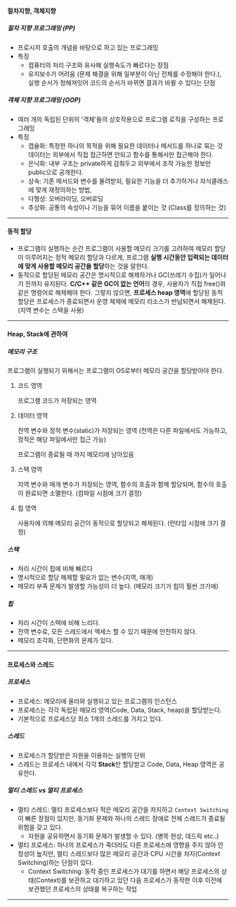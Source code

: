 #### 절차지향, 객체지향

##### 절차 지향 프로그래밍 (PP)

- 프로시저 호출의 개념을 바탕으로 하고 있는 프로그래밍
- 특징
  - 컴퓨터의 처리 구조와 유사해 실행속도가 빠르다는 장점
  - 유지보수가 어려움 (문제 해결을 위해 일부분이 아닌 전체를 수정해야 한다.), 실행 순서가 정해져잇어 코드의 순서가 바뀌면 결과가 바뀔 수 있다는 단점
    

##### 객체 지향 프로그래밍 (OOP)

* 여러 개의 독립된 단위의 '객체'들의 상호작용으로 프로그램 로직을 구성하는 프로그래밍
* 특징
  * 캡슐화: 특정한 하나의 목적을 위해 필요한 데이터나 메서드를 하나로 묶는 것
    데이터는 외부에서 직접 접근하면 안되고 함수를 통해서만 접근해야 한다.
  * 은닉화: 내부 구조는 private하게 감춰두고 외부에서 조작 가능한 정보만 public으로 공개한다.
  * 상속: 기존 메서드와 변수를 물려받되, 필요한 기능을 더 추가하거나 자식클래스에 맞게 재정의하는 방법,
  * 다형성: 오버라이딩, 오버로딩
  * 추상화: 공통의 속성이나 기능을 묶어 이름을 붙이는 것 (Class를 정의하는 것)

---

#### 동적 할당

* 프로그램이 실행하는 순간 프로그램이 사용할 메모리 크기를 고려하여 메모리 할당이 이루어지는 정적 메모리 할당과 다르게, 프로그램 **실행 시간동안 입력되는 데이터에 맞게 사용할 메모리 공간을 할당**하는 것을 말한다.
* 동적으로 할당된 메모리 공간은 명시적으로 해제하거나 GC(쓰레기 수집)가 일어나기 전까지 유지된다. **C/C++ 같은 GC이 없는 언어**의 경우, 사용자가 직접 free()와 같은 명령어로 해제해야 한다. 그렇지 않으면, **프로세스 heap 영역**에 할당된 동적 할당은 프로세스가 종료되면서 운영 체제에 메모리 리소스가 반납되면서 해제된다. (지역 변수는 스택을 사용)

---

#### Heap, Stack에 관하여

##### 메모리 구조

프로그램이 실행되기 위해서는 프로그램이 OS로부터 메모리 공간을 할당받아야 한다.

1. 코드 영역

   프로그램 코드가 저장되는 영역

2. 데이터 영역

   전역 변수와 정적 변수(static)가 저장되는 영역 (전역은 다른 파일에서도 가능하고, 정적은 해당 파일에서만 접근 가능)

   프로그램이 종료될 때 까지 메모리에 남아있음

3. 스택 영역

   지역 변수와 매개 변수가 저장되는 영역, 함수의 호출과 함께 할당되며, 함수의 호출이 완료되면 소멸한다. 
   (컴파일 시점에 크기 결정)

4. 힙 영역

   사용자에 의해 메모리 공간이 동적으로 할당되고 해제된다. 
   (런타임 시점에 크기 결정)

##### 스택

* 처리 시간이 힙에 비해 빠르다
* 명시적으로 할당 해제할 필요가 없는 변수(지역, 매개)
* 메모리 부족 문제가 발생할 가능성이 더 높다. (메모리 크기가 힙이 훨씬 크기에)

##### 힙

* 처리 시간이 스택에 비해 느리다.
* 전역 변수로, 모든 스레드에서 액세스 할 수 있기 때문에 안전하지 않다.
* 메모리 조각화, 단편화의 문제가 있다.

---

#### 프로세스와 스레드

##### 프로세스

* 프로세스: 메모리에 올라와 실행되고 있는 프로그램의 인스턴스
* 프로세스는 각각 독립된 메모리 영역(Code, Data, Stack, heap)을 할당받는다.
* 기본적으로 프로세스당 최소 1개의 스레드를 가지고 있다.

##### 스레드

* 프로세스가 할당받은 자원을 이용하는 실행의 단위
* 스레드는 프로세스 내에서 각각 **Stack**만 할당받고 Code, Data, Heap 영역은 공유한다.

##### 멀티 스레드 vs 멀티 프로세스

* 멀티 스레드: 멀티 프로세스보다 적은 메모리 공간을 차지하고 `Context Switching`이 빠른 장점이 있지만, 동기화 문제와 하나의 스레드 장애로 전체 스레드가 종료될 위험을 갖고 있다.
  * 자원을 공유하면서 동기화 문제가 발생할 수 있다. (병목 현상, 데드락 etc..)
* 멀티 프로세스: 하나의 프로세스가 죽더라도 다른 프로세스에 영향을 주지 않아 안정성이 높지만, 멀티 스레드보다 많은 메모리 공간과 CPU 시간을 차지(Context Switching)하는 단점이 있다.
  * Context Switching: 동작 중인 프로세스가 대기를 하면서 해당 프로세스의 상태(Context)를 보관하고 대기하고 있던 다음 프로세스가 동작한 이후 이전에 보관했던 프로세스의 상태를 복구하는 작업

---

















